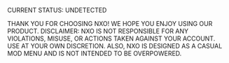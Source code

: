 CURRENT STATUS: UNDETECTED

THANK YOU FOR CHOOSING NXO! WE HOPE YOU ENJOY USING OUR PRODUCT. DISCLAIMER: NXO IS NOT RESPONSIBLE FOR ANY VIOLATIONS, MISUSE, OR ACTIONS TAKEN AGAINST YOUR ACCOUNT. USE AT YOUR OWN DISCRETION. ALSO, NXO IS DESIGNED AS A CASUAL MOD MENU AND IS NOT INTENDED TO BE OVERPOWERED.
